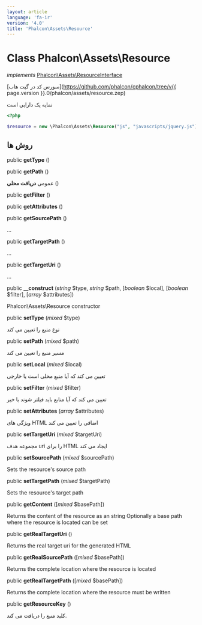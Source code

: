 ```yaml
---
layout: article
language: 'fa-ir'
version: '4.0'
title: 'Phalcon\Assets\Resource'
---
```

# Class **Phalcon\Assets\Resource**

*implements* [Phalcon\Assets\ResourceInterface](Phalcon_Assets_ResourceInterface)

[سورس کد در گیت هاب](https://github.com/phalcon/cphalcon/tree/v{{ page.version }}.0/phalcon/assets/resource.zep)

نمایه یک دارایی است

```php
<?php

$resource = new \Phalcon\Assets\Resource("js", "javascripts/jquery.js");

```

## روش ها

public **getType** ()

public **getPath** ()

عمومی **دریافت محلی** ()

public **getFilter** ()

public **getAttributes** ()

public **getSourcePath** ()

...

public **getTargetPath** ()

...

public **getTargetUri** ()

...

public **__construct** (*string* $type, *string* $path, [*boolean* $local], [*boolean* $filter], [*array* $attributes])

Phalcon\Assets\Resource constructor

public **setType** (*mixed* $type)

نوع منبع را تعیین می کند

public **setPath** (*mixed* $path)

مسیر منبع را تعیین می کند

public **setLocal** (*mixed* $local)

تعیین می کند که آیا منبع محلی است یا خارجی

public **setFilter** (*mixed* $filter)

تعیین می کند که آیا منابع باید فیلتر شوند یا خیر

public **setAttributes** (*array* $attributes)

ویژگی های HTML اضافی را تعیین می کند

public **setTargetUri** (*mixed* $targetUri)

مجموعه هدف uri را برای HTML ایجاد می کند

public **setSourcePath** (*mixed* $sourcePath)

Sets the resource's source path

public **setTargetPath** (*mixed* $targetPath)

Sets the resource's target path

public **getContent** ([*mixed* $basePath])

Returns the content of the resource as an string Optionally a base path where the resource is located can be set

public **getRealTargetUri** ()

Returns the real target uri for the generated HTML

public **getRealSourcePath** ([*mixed* $basePath])

Returns the complete location where the resource is located

public **getRealTargetPath** ([*mixed* $basePath])

Returns the complete location where the resource must be written

public **getResourceKey** ()

کلید منبع را دریافت می کند.